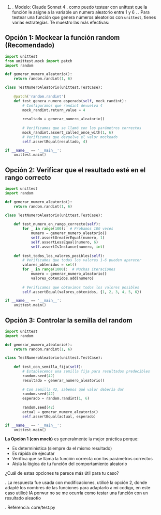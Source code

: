 1) . Modelo: Claude Sonnet 4
. como puedo testear con unittest que la función le asigne a la variable un numero aleatorio entre 1 y 6
.
. Para testear una función que genera números aleatorios con `unittest`, tienes varias estrategias. Te muestro las más efectivas:

## Opción 1: Mockear la función random (Recomendado)

```python
import unittest
from unittest.mock import patch
import random

def generar_numero_aleatorio():
    return random.randint(1, 6)

class TestNumeroAleatorio(unittest.TestCase):
    
    @patch('random.randint')
    def test_genera_numero_esperado(self, mock_randint):
        # Configuramos que randint devuelva 4
        mock_randint.return_value = 4
        
        resultado = generar_numero_aleatorio()
        
        # Verificamos que se llamó con los parámetros correctos
        mock_randint.assert_called_once_with(1, 6)
        # Verificamos que devuelve el valor mockeado
        self.assertEqual(resultado, 4)

if __name__ == '__main__':
    unittest.main()
```

## Opción 2: Verificar que el resultado esté en el rango correcto

```python
import unittest
import random

def generar_numero_aleatorio():
    return random.randint(1, 6)

class TestNumeroAleatorio(unittest.TestCase):
    
    def test_numero_en_rango_correcto(self):
        for _ in range(100):  # Probamos 100 veces
            numero = generar_numero_aleatorio()
            self.assertGreaterEqual(numero, 1)
            self.assertLessEqual(numero, 6)
            self.assertIsInstance(numero, int)
    
    def test_todos_los_valores_posibles(self):
        # Verificamos que todos los valores 1-6 pueden aparecer
        valores_obtenidos = set()
        for _ in range(1000):  # Muchas iteraciones
            numero = generar_numero_aleatorio()
            valores_obtenidos.add(numero)
        
        # Verificamos que obtuvimos todos los valores posibles
        self.assertEqual(valores_obtenidos, {1, 2, 3, 4, 5, 6})

if __name__ == '__main__':
    unittest.main()
```

## Opción 3: Controlar la semilla del random

```python
import unittest
import random

def generar_numero_aleatorio():
    return random.randint(1, 6)

class TestNumeroAleatorio(unittest.TestCase):
    
    def test_con_semilla_fija(self):
        # Establecemos una semilla fija para resultados predecibles
        random.seed(42)
        resultado = generar_numero_aleatorio()
        
        # Con semilla 42, sabemos qué valor debería dar
        random.seed(42)
        esperado = random.randint(1, 6)
        
        random.seed(42)
        actual = generar_numero_aleatorio()
        self.assertEqual(actual, esperado)

if __name__ == '__main__':
    unittest.main()
```

**La Opción 1 (con mock)** es generalmente la mejor práctica porque:
- Es determinística (siempre da el mismo resultado)
- Es rápida de ejecutar
- Verifica que se llama la función correcta con los parámetros correctos
- Aisla la lógica de tu función del comportamiento aleatorio

¿Cuál de estas opciones te parece más útil para tu caso?

. La respuesta fue usada con modificaciones, utilicé la opción 2, donde adapté los nombres de las funciones para adaptarlo a mi codigo, en este caso utilicé IA porwur no se me ocurría como testar una función con un resultado aleaotio

. Referencia: core/test.py